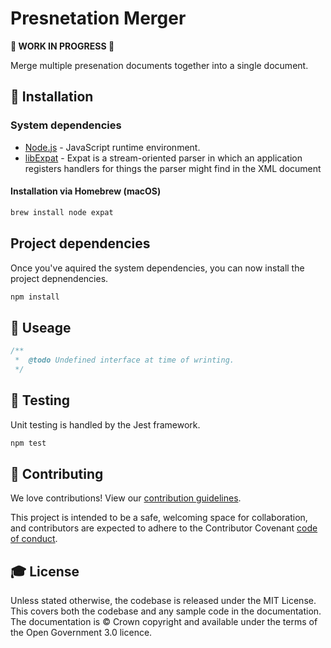 # Presnetation Merger

**🚧 WORK IN PROGRESS 🚧**

Merge multiple presenation documents together into a single document.

## 🎲 Installation

### System dependencies

- [Node.js](https://nodejs.org/en/download/package-manager/#windows) - JavaScript runtime environment.
- [libExpat](https://libexpat.github.io/) - Expat is a stream-oriented parser in which an application registers handlers for things the parser might find in the XML document

#### Installation via Homebrew (macOS)

```bash
brew install node expat
```

## Project dependencies

Once you've aquired the system dependencies, you can now install the project depnendencies.

```bash
npm install
```

## 🎯 Useage

```javascript
/**
 *  @todo Undefined interface at time of wrinting.
 */

```

## 🤖 Testing

Unit testing is handled by the Jest framework.

```bash
npm test
```

## 👤 Contributing

We love contributions! View our [contribution guidelines](./.github/CONTRIBUTING.md).

This project is intended to be a safe, welcoming space for collaboration, and contributors are expected to adhere to the Contributor Covenant [code of conduct](./.github/CODE_OF_CONDUCT.md).

## 🎓 License

Unless stated otherwise, the codebase is released under the MIT License. This covers both the codebase and any sample code in the documentation. The documentation is © Crown copyright and available under the terms of the Open Government 3.0 licence.